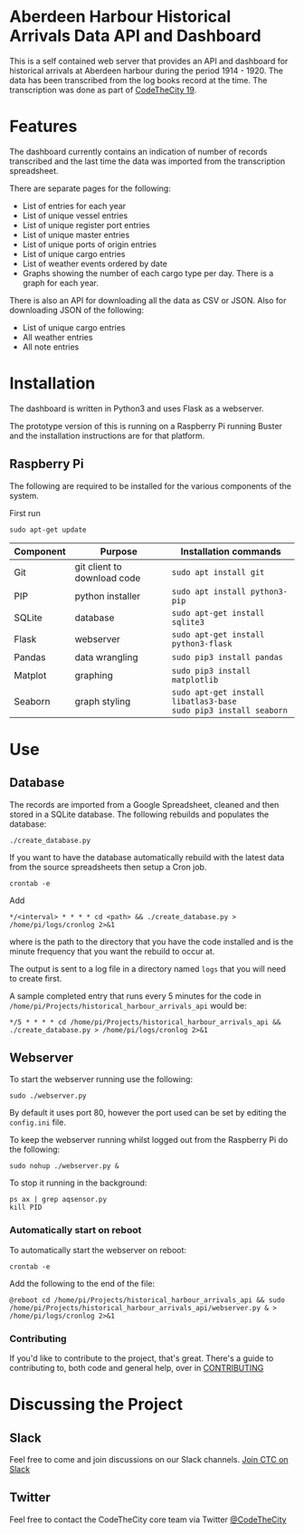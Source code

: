 # Aberdeen Harbour Historical Arrivals Data API and Dashboard
This is a self contained web server that provides an API and dashboard for historical arrivals at Aberdeen harbour during the period 1914 - 1920. The data has been transcribed from the log books record at the time. The transcription was done as part of [CodeTheCity 19](https://codethecity.org/what-we-do/hack-weekends/code-the-city-19-history-data-innovation).

# Features

The dashboard currently contains an indication of number of records transcribed and the last time the data was imported from the transcription spreadsheet.

There are separate pages for the following:

* List of entries for each year
* List of unique vessel entries
* List of unique register port entries
* List of unique master entries
* List of unique ports of origin entries
* List of unique cargo entries
* List of weather events ordered by date
* Graphs showing the number of each cargo type per day. There is a graph for each year.

There is also an API for downloading all the data as CSV or JSON. Also for downloading JSON of the following:

* List of unique cargo entries
* All weather entries
* All note entries

# Installation

The dashboard is written in Python3 and uses Flask as a webserver.

The prototype version of this is running on a Raspberry Pi running Buster and the installation instructions are for that platform.

## Raspberry Pi

The following are required to be installed for the various components of the system.

First run

```
sudo apt-get update
```

| Component | Purpose | Installation commands |
| --- | --- | --- |
| Git | git client to download code | `sudo apt install git` |
| PIP | python installer | `sudo apt install python3-pip` |
| SQLite | database| `sudo apt-get install sqlite3`|
| Flask | webserver| `sudo apt-get install python3-flask`|
| Pandas | data wrangling|`sudo pip3 install pandas`|
| Matplot | graphing|`sudo pip3 install matplotlib`|
| Seaborn | graph styling|`sudo apt-get install libatlas3-base`<br>`sudo pip3 install seaborn`|

# Use

## Database

The records are imported from a Google Spreadsheet, cleaned and then stored in a SQLite database. The following rebuilds and populates the database:

```
./create_database.py
```

If you want to have the database automatically rebuild with the latest data from the source spreadsheets then setup a Cron job.

```
crontab -e
```

Add

```
*/<interval> * * * * cd <path> && ./create_database.py > /home/pi/logs/cronlog 2>&1
```

where <path> is the path to the directory that you have the code installed and <interval> is the minute frequency that you want the rebuild to occur at.
  
The output is sent to a log file in a directory named `logs` that you will need to create first.

A sample completed entry that runs every 5 minutes for the code in `/home/pi/Projects/historical_harbour_arrivals_api` would be:

```
*/5 * * * * cd /home/pi/Projects/historical_harbour_arrivals_api && ./create_database.py > /home/pi/logs/cronlog 2>&1
```



## Webserver

To start the webserver running use the following:

```
sudo ./webserver.py
```

By default it uses port 80, however the port used can be set by editing the `config.ini` file.

To keep the webserver running whilst logged out from the Raspberry Pi do the following:

```
sudo nohup ./webserver.py &
```

To stop it running in the background:

```
ps ax | grep aqsensor.py
kill PID
```

### Automatically start on reboot

To automatically start the webserver on reboot:

```
crontab -e
```

Add the following to the end of the file:

```
@reboot cd /home/pi/Projects/historical_harbour_arrivals_api && sudo /home/pi/Projects/historical_harbour_arrivals_api/webserver.py & > /home/pi/logs/cronlog 2>&1
```

### Contributing

If you'd like to contribute to the project, that's great. There's a guide to contributing to, both code and general help, over in [CONTRIBUTING](https://github.com/CodeTheCity/historical_harbour_arrivals_api/blob/master/CONTRIBUTING.md)

# Discussing the Project

## Slack

Feel free to come and join discussions on our Slack channels. [Join CTC on Slack](https://join.slack.com/t/codethecity/shared_invite/zt-d4a8eohu-pbc_J4rn~caNlPGGuq28Zw)
## Twitter

Feel free to contact the CodeTheCity core team via Twitter [@CodeTheCity](https://twitter.com/codethecity)

